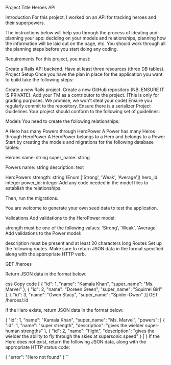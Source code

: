 Project Title
Heroes API

Introduction
For this project, I worked  on an API for tracking heroes and their superpowers.

The instructions below will help you through the process of ideating and planning your app: deciding on your models and relationships, planning how the information will be laid out on the page, etc. You should work through all the planning steps before you start doing any coding.

Requirements
For this project, you must:

Create a Rails API backend.
Have at least three resources (three DB tables).
Project Setup
Once you have the plan in place for the application you want to build take the following steps:

Create a new Rails project.
Create a new GitHub repository (NB: ENSURE IT IS PRIVATE).
Add your TM as a contributor to the project. (This is only for grading purposes. We promise, we won't steal your code)
Ensure you regularly commit to the repository. Ensure there is a serializer
Project Guidelines
Your project should conform to the following set of guidelines:

Models
You need to create the following relationships:

A Hero has many Powers through HeroPower
A Power has many Heros through HeroPower
A HeroPower belongs to a Hero and belongs to a Power
Start by creating the models and migrations for the following database tables:


Heroes
  name: string
  super_name: string

Powers
  name: string
  description: text

HeroPowers
  strength: string (Enum ['Strong', 'Weak', 'Average'])
  hero_id: integer
  power_id: integer
Add any code needed in the model files to establish the relationships.

Then, run the migrations.

You are welcome to generate your own seed data to test the application.

Validations
Add validations to the HeroPower model:

strength must be one of the following values: 'Strong', 'Weak', 'Average'
Add validations to the Power model:

description must be present and at least 20 characters long
Routes
Set up the following routes. Make sure to return JSON data in the format specified along with the appropriate HTTP verb.

GET /heroes

Return JSON data in the format below:

css
Copy code
[    {    "id": 1,    "name": "Kamala Khan",    "super_name": "Ms. Marvel"  },  {    "id": 2,    "name": "Doreen Green",    "super_name": "Squirrel Girl"  },  {    "id": 3,    "name": "Gwen Stacy",    "super_name": "Spider-Gwen"  }]
GET /heroes/:id

If the Hero exists, return JSON data in the format below:

{
  "id": 1,
  "name": "Kamala Khan",
  "super_name": "Ms. Marvel",
  "powers": [
    {
      "id": 1,
      "name": "super strength",
      "description": "gives the wielder super-human strengths"
    },
    {
      "id": 2,
      "name": "flight",
      "description": "gives the wielder the ability to fly through the skies at supersonic speed"
    }
  ]
}
If the Hero does not exist, return the following JSON data, along with the appropriate HTTP status code:


{
  "error": "Hero not found"
}
``